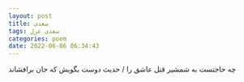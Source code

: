 ```yaml
---
layout: post
title: سعدی
tags: سعدی غزل
categories: poem
date: 2022-06-06 06:34:43
---
```


چه حاجتست به شمشیر قتل عاشق را / حدیث دوست بگویش که جان برافشاند
